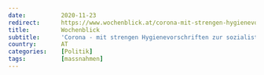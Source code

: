 ```yaml
---
date:          2020-11-23
redirect:      https://www.wochenblick.at/corona-mit-strengen-hygienevorschriften-zur-sozialistischen-diktatur/
title:         Wochenblick
subtitle:      'Corona - mit strengen Hygienevorschriften zur sozialistischen Diktatur'
country:       AT
categories:    [Politik]
tags:          [massnahmen]
---
```

